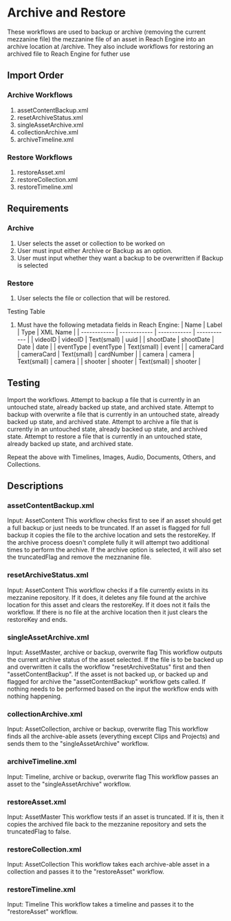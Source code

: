 # Archive and Restore

These workflows are used to backup or archive (removing the current mezzanine file) the mezzanine file of an asset in Reach Engine into an archive location at /archive. They also include workflows for restoring an archived file to Reach Engine for futher use

## Import Order
### Archive Workflows
1. assetContentBackup.xml
2. resetArchiveStatus.xml
3. singleAssetArchive.xml
4. collectionArchive.xml
5. archiveTimeline.xml

### Restore Workflows
1. restoreAsset.xml
2. restoreCollection.xml
3. restoreTimeline.xml

## Requirements

### Archive
1. User selects the asset or collection to be worked on
2. User must input either Archive or Backup as an option.
3. User must input whether they want a backup to be overwritten if Backup is selected

### Restore
1. User selects the file or collection that will be restored.

Testing Table
1. Must have the following metadata fields in Reach Engine:
|  Name         |  Label       |  Type        |  XML Name    |
|  ------------ | ------------ | ------------ | ------------ | 
|   videoID     |  videoID     |  Text(small) |  uuid        |
|   shootDate   |  shootDate   |  Date        |  date        |
|   eventType   |  eventType   |  Text(small) |  event       |
|   cameraCard  |  cameraCard  |  Text(small) |  cardNumber  |
|   camera      |  camera      |  Text(small) |  camera      |
|   shooter     |  shooter     |  Text(small) |  shooter     |


## Testing
Import the workflows. 
Attempt to backup a file that is currently in an untouched state, already backed up state, and archived state.
Attempt to backup with overwrite a file that is currently in an untouched state, already backed up state, and archived state.
Attempt to archive a file that is currently in an untouched state, already backed up state, and archived state.
Attempt to restore a file that is currently in an untouched state, already backed up state, and archived state.

Repeat the above with Timelines, Images, Audio, Documents, Others, and Collections.

## Descriptions
### assetContentBackup.xml
Input: AssetContent
This workflow checks first to see if an asset should get a full backup or just needs to be truncated. If an asset is flagged for full backup it copies the file to the archive location and sets the restoreKey. If the archive process doesn't complete fully it will attempt two additional times to perform the archive. If the archive option is selected, it will also set the truncatedFlag and remove the mezznanine file.

### resetArchiveStatus.xml
Input: AssetContent
This workflow checks if a file currently exists in its mezzanine repository. If it does, it deletes any file found at the archive location for this asset and clears the restoreKey. If it does not it fails the workflow. If there is no file at the archive location then it just clears the restoreKey and ends.

### singleAssetArchive.xml
Input: AssetMaster, archive or backup, overwrite flag
This workflow outputs the current archive status of the asset selected. If the file is to be backed up and overwritten it calls the workflow "resetArchiveStatus" first and then "assetContentBackup". If the asset is not backed up, or backed up and flagged for archive the "assetContentBackup" workflow gets called. If nothing needs to be performed based on the input the workflow ends with nothing happening.

### collectionArchive.xml
Input: AssetCollection, archive or backup, overwrite flag
This workflow finds all the archive-able assets (everything except Clips and Projects) and sends them to the "singleAssetArchive" workflow.

### archiveTimeline.xml
Input: Timeline, archive or backup, overwrite flag
This workflow passes an asset to the "singleAssetArchive" workflow.

### restoreAsset.xml
Input: AssetMaster
This workflow tests if an asset is truncated. If it is, then it copies the archived file back to the mezzanine repository and sets the truncatedFlag to false.

### restoreCollection.xml
Input: AssetCollection
This workflow takes each archive-able asset in a collection and passes it to the "restoreAsset" workflow.

### restoreTimeline.xml
Input: Timeline
This workflow takes a timeline and passes it to the "restoreAsset" workflow.

